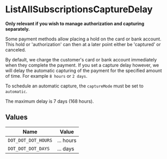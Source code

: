 # ListAllSubscriptionsCaptureDelay

**Only relevant if you wish to manage authorization and capturing separately.**

Some payment methods allow placing a hold on the card or bank account. This hold or 'authorization' can then at a
later point either be 'captured' or canceled.

By default, we charge the customer's card or bank account immediately when they complete the payment. If you set a
capture delay however, we will delay the automatic capturing of the payment for the specified amount of time. For
example `8 hours` or `2 days`.

To schedule an automatic capture, the `captureMode` must be set to `automatic`.

The maximum delay is 7 days (168 hours).


## Values

| Name                | Value               |
| ------------------- | ------------------- |
| `DOT_DOT_DOT_HOURS` | ... hours           |
| `DOT_DOT_DOT_DAYS`  | ... days            |